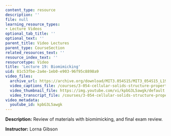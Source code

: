```yaml
---
content_type: resource
description: ''
file: null
learning_resource_types:
- Lecture Videos
optional_tab_title: ''
optional_text: ''
parent_title: Video Lectures
parent_type: CourseSection
related_resources_text: ''
resource_index_text: ''
resourcetype: Video
title: 'Lecture 19: Biomimicking'
uid: 81c53fbe-2a4e-1eb0-e903-96f95c8898a9
video_files:
  archive_url: https://archive.org/download/MIT3.054S15/MIT3_054S15_L19_300k.mp4
  video_captions_file: /courses/3-054-cellular-solids-structure-properties-and-applications-spring-2015/3f70b608a29753d6b668780d32be9161_kpbG3L5awgk.vtt
  video_thumbnail_file: https://img.youtube.com/vi/kpbG3L5awgk/default.jpg
  video_transcript_file: /courses/3-054-cellular-solids-structure-properties-and-applications-spring-2015/3ef85f1d69ad8ba16a259375c5b5d873_kpbG3L5awgk.pdf
video_metadata:
  youtube_id: kpbG3L5awgk
---
```


**Description:** Review of materials with biomimicking, and final exam review.

**Instructor:** Lorna Gibson